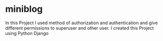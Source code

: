 # miniblog
In this Project I used method of authorization and authentication and give different permissions to superuser and other user. I created this Project using Python Django
